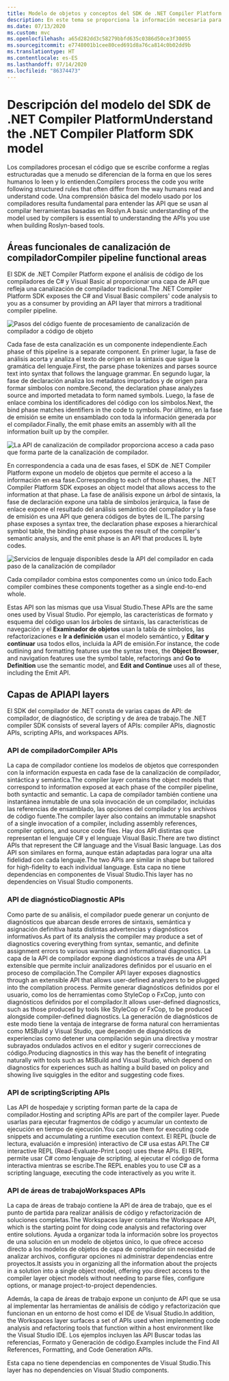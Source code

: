 ```yaml
---
title: Modelo de objetos y conceptos del SDK de .NET Compiler Platform
description: En este tema se proporciona la información necesaria para trabajar de forma eficaz con el SDK de .NET Compiler. Aprenderá sobre las capas de API, los tipos principales implicados y el modelo de objetos general.
ms.date: 07/13/2020
ms.custom: mvc
ms.openlocfilehash: a65d282dd3c58279bbfd635c0386d50ce3f30055
ms.sourcegitcommit: e7748001b1cee80ced691d8a76ca814c0b02dd9b
ms.translationtype: HT
ms.contentlocale: es-ES
ms.lasthandoff: 07/14/2020
ms.locfileid: "86374473"
---
```

# <a name="understand-the-net-compiler-platform-sdk-model"></a><span data-ttu-id="c23b8-104">Descripción del modelo del SDK de .NET Compiler Platform</span><span class="sxs-lookup"><span data-stu-id="c23b8-104">Understand the .NET Compiler Platform SDK model</span></span>

<span data-ttu-id="c23b8-105">Los compiladores procesan el código que se escribe conforme a reglas estructuradas que a menudo se diferencian de la forma en que los seres humanos lo leen y lo entienden.</span><span class="sxs-lookup"><span data-stu-id="c23b8-105">Compilers process the code you write following structured rules that often differ from the way humans read and understand code.</span></span> <span data-ttu-id="c23b8-106">Una comprensión básica del modelo usado por los compiladores resulta fundamental para entender las API que se usan al compilar herramientas basadas en Roslyn.</span><span class="sxs-lookup"><span data-stu-id="c23b8-106">A basic understanding of the model used by compilers is essential to understanding the APIs you use when building Roslyn-based tools.</span></span>

## <a name="compiler-pipeline-functional-areas"></a><span data-ttu-id="c23b8-107">Áreas funcionales de canalización de compilador</span><span class="sxs-lookup"><span data-stu-id="c23b8-107">Compiler pipeline functional areas</span></span>

<span data-ttu-id="c23b8-108">El SDK de .NET Compiler Platform expone el análisis de código de los compiladores de C# y Visual Basic al proporcionar una capa de API que refleja una canalización de compilador tradicional.</span><span class="sxs-lookup"><span data-stu-id="c23b8-108">The .NET Compiler Platform SDK exposes the C# and Visual Basic compilers' code analysis to you as a consumer by providing an API layer that mirrors a traditional compiler pipeline.</span></span>

![Pasos del código fuente de procesamiento de canalización de compilador a código de objeto](media/compiler-api-model/compiler-pipeline.png)

<span data-ttu-id="c23b8-110">Cada fase de esta canalización es un componente independiente.</span><span class="sxs-lookup"><span data-stu-id="c23b8-110">Each phase of this pipeline is a separate component.</span></span> <span data-ttu-id="c23b8-111">En primer lugar, la fase de análisis acorta y analiza el texto de origen en la sintaxis que sigue la gramática del lenguaje.</span><span class="sxs-lookup"><span data-stu-id="c23b8-111">First, the parse phase tokenizes and parses source text into syntax that follows the language grammar.</span></span> <span data-ttu-id="c23b8-112">En segundo lugar, la fase de declaración analiza los metadatos importados y de origen para formar símbolos con nombre.</span><span class="sxs-lookup"><span data-stu-id="c23b8-112">Second, the declaration phase analyzes source and imported metadata to form named symbols.</span></span> <span data-ttu-id="c23b8-113">Luego, la fase de enlace combina los identificadores del código con los símbolos.</span><span class="sxs-lookup"><span data-stu-id="c23b8-113">Next, the bind phase matches identifiers in the code to symbols.</span></span> <span data-ttu-id="c23b8-114">Por último, en la fase de emisión se emite un ensamblado con toda la información generada por el compilador.</span><span class="sxs-lookup"><span data-stu-id="c23b8-114">Finally, the emit phase emits an assembly with all the information built up by the compiler.</span></span>

![La API de canalización de compilador proporciona acceso a cada paso que forma parte de la canalización de compilador.](media/compiler-api-model/compiler-pipeline-api.png)

<span data-ttu-id="c23b8-116">En correspondencia a cada una de esas fases, el SDK de .NET Compiler Platform expone un modelo de objetos que permite el acceso a la información en esa fase.</span><span class="sxs-lookup"><span data-stu-id="c23b8-116">Corresponding to each of those phases, the .NET Compiler Platform SDK exposes an object model that allows access to the information at that phase.</span></span> <span data-ttu-id="c23b8-117">La fase de análisis expone un árbol de sintaxis, la fase de declaración expone una tabla de símbolos jerárquica, la fase de enlace expone el resultado del análisis semántico del compilador y la fase de emisión es una API que genera códigos de bytes de IL.</span><span class="sxs-lookup"><span data-stu-id="c23b8-117">The parsing phase exposes a syntax tree, the declaration phase exposes a hierarchical symbol table, the binding phase exposes the result of the compiler's semantic analysis, and the emit phase is an API that produces IL byte codes.</span></span>

![Servicios de lenguaje disponibles desde la API del compilador en cada paso de la canalización de compilador](media/compiler-api-model/compiler-pipeline-lang-svc.png)

<span data-ttu-id="c23b8-119">Cada compilador combina estos componentes como un único todo.</span><span class="sxs-lookup"><span data-stu-id="c23b8-119">Each compiler combines these components together as a single end-to-end whole.</span></span>

<span data-ttu-id="c23b8-120">Estas API son las mismas que usa Visual Studio.</span><span class="sxs-lookup"><span data-stu-id="c23b8-120">These APIs are the same ones used by Visual Studio.</span></span> <span data-ttu-id="c23b8-121">Por ejemplo, las características de formato y esquema del código usan los árboles de sintaxis, las características de navegación y el **Examinador de objetos** usan la tabla de símbolos, las refactorizaciones e **Ir a definición** usan el modelo semántico, y **Editar y continuar** usa todos ellos, incluida la API de emisión.</span><span class="sxs-lookup"><span data-stu-id="c23b8-121">For instance, the code outlining and formatting features use the syntax trees, the **Object Browser**, and navigation features use the symbol table, refactorings and **Go to Definition** use the semantic model, and **Edit and Continue** uses all of these, including the Emit API.</span></span>

## <a name="api-layers"></a><span data-ttu-id="c23b8-122">Capas de API</span><span class="sxs-lookup"><span data-stu-id="c23b8-122">API layers</span></span>

<span data-ttu-id="c23b8-123">El SDK del compilador de .NET consta de varias capas de API: de compilador, de diagnóstico, de scripting y de área de trabajo.</span><span class="sxs-lookup"><span data-stu-id="c23b8-123">The .NET compiler SDK consists of several layers of APIs: compiler APIs, diagnostic APIs, scripting APIs, and workspaces APIs.</span></span>

### <a name="compiler-apis"></a><span data-ttu-id="c23b8-124">API de compilador</span><span class="sxs-lookup"><span data-stu-id="c23b8-124">Compiler APIs</span></span>

<span data-ttu-id="c23b8-125">La capa de compilador contiene los modelos de objetos que corresponden con la información expuesta en cada fase de la canalización de compilador, sintáctica y semántica.</span><span class="sxs-lookup"><span data-stu-id="c23b8-125">The compiler layer contains the object models that correspond to information exposed at each phase of the compiler pipeline, both syntactic and semantic.</span></span> <span data-ttu-id="c23b8-126">La capa de compilador también contiene una instantánea inmutable de una sola invocación de un compilador, incluidas las referencias de ensamblado, las opciones del compilador y los archivos de código fuente.</span><span class="sxs-lookup"><span data-stu-id="c23b8-126">The compiler layer also contains an immutable snapshot of a single invocation of a compiler, including assembly references, compiler options, and source code files.</span></span> <span data-ttu-id="c23b8-127">Hay dos API distintas que representan el lenguaje C# y el lenguaje Visual Basic.</span><span class="sxs-lookup"><span data-stu-id="c23b8-127">There are two distinct APIs that represent the C# language and the Visual Basic language.</span></span> <span data-ttu-id="c23b8-128">Las dos API son similares en forma, aunque están adaptadas para lograr una alta fidelidad con cada lenguaje.</span><span class="sxs-lookup"><span data-stu-id="c23b8-128">The two APIs are similar in shape but tailored for high-fidelity to each individual language.</span></span> <span data-ttu-id="c23b8-129">Esta capa no tiene dependencias en componentes de Visual Studio.</span><span class="sxs-lookup"><span data-stu-id="c23b8-129">This layer has no dependencies on Visual Studio components.</span></span>

### <a name="diagnostic-apis"></a><span data-ttu-id="c23b8-130">API de diagnóstico</span><span class="sxs-lookup"><span data-stu-id="c23b8-130">Diagnostic APIs</span></span>

<span data-ttu-id="c23b8-131">Como parte de su análisis, el compilador puede generar un conjunto de diagnósticos que abarcan desde errores de sintaxis, semántica y asignación definitiva hasta distintas advertencias y diagnósticos informativos.</span><span class="sxs-lookup"><span data-stu-id="c23b8-131">As part of its analysis the compiler may produce a set of diagnostics covering everything from syntax, semantic, and definite assignment errors to various warnings and informational diagnostics.</span></span> <span data-ttu-id="c23b8-132">La capa de la API de compilador expone diagnósticos a través de una API extensible que permite incluir analizadores definidos por el usuario en el proceso de compilación.</span><span class="sxs-lookup"><span data-stu-id="c23b8-132">The Compiler API layer exposes diagnostics through an extensible API that allows user-defined analyzers to be plugged into the compilation process.</span></span> <span data-ttu-id="c23b8-133">Permite generar diagnósticos definidos por el usuario, como los de herramientas como StyleCop o FxCop, junto con diagnósticos definidos por el compilador.</span><span class="sxs-lookup"><span data-stu-id="c23b8-133">It allows user-defined diagnostics, such as those produced by tools like StyleCop or FxCop, to be produced alongside compiler-defined diagnostics.</span></span> <span data-ttu-id="c23b8-134">La generación de diagnósticos de este modo tiene la ventaja de integrarse de forma natural con herramientas como MSBuild y Visual Studio, que dependen de diagnósticos de experiencias como detener una compilación según una directiva y mostrar subrayados ondulados activos en el editor y sugerir correcciones de código.</span><span class="sxs-lookup"><span data-stu-id="c23b8-134">Producing diagnostics in this way has the benefit of integrating naturally with tools such as MSBuild and Visual Studio, which depend on diagnostics for experiences such as halting a build based on policy and showing live squiggles in the editor and suggesting code fixes.</span></span>

### <a name="scripting-apis"></a><span data-ttu-id="c23b8-135">API de scripting</span><span class="sxs-lookup"><span data-stu-id="c23b8-135">Scripting APIs</span></span>

<span data-ttu-id="c23b8-136">Las API de hospedaje y scripting forman parte de la capa de compilador.</span><span class="sxs-lookup"><span data-stu-id="c23b8-136">Hosting and scripting APIs are part of the compiler layer.</span></span> <span data-ttu-id="c23b8-137">Puede usarlas para ejecutar fragmentos de código y acumular un contexto de ejecución en tiempo de ejecución.</span><span class="sxs-lookup"><span data-stu-id="c23b8-137">You can use them for executing code snippets and accumulating a runtime execution context.</span></span>
<span data-ttu-id="c23b8-138">El REPL (bucle de lectura, evaluación e impresión) interactivo de C# usa estas API.</span><span class="sxs-lookup"><span data-stu-id="c23b8-138">The C# interactive REPL (Read-Evaluate-Print Loop) uses these APIs.</span></span> <span data-ttu-id="c23b8-139">El REPL permite usar C# como lenguaje de scripting, al ejecutar el código de forma interactiva mientras se escribe.</span><span class="sxs-lookup"><span data-stu-id="c23b8-139">The REPL enables you to use C# as a scripting language, executing the code interactively as you write it.</span></span>

### <a name="workspaces-apis"></a><span data-ttu-id="c23b8-140">API de áreas de trabajo</span><span class="sxs-lookup"><span data-stu-id="c23b8-140">Workspaces APIs</span></span>

<span data-ttu-id="c23b8-141">La capa de áreas de trabajo contiene la API de área de trabajo, que es el punto de partida para realizar análisis de código y refactorización de soluciones completas.</span><span class="sxs-lookup"><span data-stu-id="c23b8-141">The Workspaces layer contains the Workspace API, which is the starting point for doing code analysis and refactoring over entire solutions.</span></span> <span data-ttu-id="c23b8-142">Ayuda a organizar toda la información sobre los proyectos de una solución en un modelo de objetos único, lo que ofrece acceso directo a los modelos de objetos de capa de compilador sin necesidad de analizar archivos, configurar opciones ni administrar dependencias entre proyectos.</span><span class="sxs-lookup"><span data-stu-id="c23b8-142">It assists you in organizing all the information about the projects in a solution into a single object model, offering you direct access to the compiler layer object models without needing to parse files, configure options, or manage project-to-project dependencies.</span></span>

<span data-ttu-id="c23b8-143">Además, la capa de áreas de trabajo expone un conjunto de API que se usa al implementar las herramientas de análisis de código y refactorización que funcionan en un entorno de host como el IDE de Visual Studio.</span><span class="sxs-lookup"><span data-stu-id="c23b8-143">In addition, the Workspaces layer surfaces a set of APIs used when implementing code analysis and refactoring tools that function within a host environment like the Visual Studio IDE.</span></span> <span data-ttu-id="c23b8-144">Los ejemplos incluyen las API Buscar todas las referencias, Formato y Generación de código.</span><span class="sxs-lookup"><span data-stu-id="c23b8-144">Examples include the Find All References, Formatting, and Code Generation APIs.</span></span>

<span data-ttu-id="c23b8-145">Esta capa no tiene dependencias en componentes de Visual Studio.</span><span class="sxs-lookup"><span data-stu-id="c23b8-145">This layer has no dependencies on Visual Studio components.</span></span>
